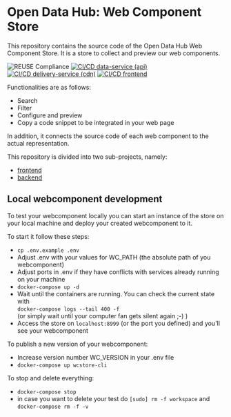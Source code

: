 <!--
SPDX-FileCopyrightText: NOI Techpark <digital@noi.bz.it>

SPDX-License-Identifier: CC0-1.0
-->

# Open Data Hub: Web Component Store

This repository contains the source code of the Open Data Hub Web Component
Store. It is a store to collect and preview our web components. 

![REUSE Compliance](https://github.com/noi-techpark/it.bz.opendatahub.webcomponents/actions/workflows/reuse.yml/badge.svg)
[![CI/CD data-service (api)](https://github.com/noi-techpark/it.bz.opendatahub.webcomponents/actions/workflows/data-service.yml/badge.svg)](https://github.com/noi-techpark/it.bz.opendatahub.webcomponents/actions/workflows/data-service.yml)
[![CI/CD delivery-service (cdn)](https://github.com/noi-techpark/it.bz.opendatahub.webcomponents/actions/workflows/delivery-service.yml/badge.svg)](https://github.com/noi-techpark/it.bz.opendatahub.webcomponents/actions/workflows/delivery-service.yml)
[![CI/CD frontend](https://github.com/noi-techpark/it.bz.opendatahub.webcomponents/actions/workflows/frontend.yml/badge.svg)](https://github.com/noi-techpark/it.bz.opendatahub.webcomponents/actions/workflows/frontend.yml)

Functionalities are as follows: 
  - Search 
  - Filter
  - Configure and preview
  - Copy a code snippet to be integrated in your web page 

In addition, it connects the source code of each web component to the actual
representation. 

This repository is divided into two sub-projects, namely:
  - [frontend](frontend/README.md)
  - [backend](backend/README.md)

## Local webcomponent development
To test your webcomponent locally you can start an instance of the store on your local machine and deploy your created webcomponent to it.  

To start it follow these steps:
- `cp .env.example .env`
- Adjust .env with your values for WC_PATH (the absolute path of you webcomponent)
- Adjust ports in .env if they have conflicts with services already running on your machine
- `docker-compose up -d`
- Wait until the containers are running. You can check the current state with  
  `docker-compose logs --tail 400 -f`  
  (or simply wait until your computer fan gets silent again ;-) )
- Access the store on `localhost:8999` (or the port you defined) and you'll see your webcomponent

To publish a new version of your webcomponent:
- Increase version number WC_VERSION in your .env file
- `docker-compose up wcstore-cli` 

To stop and delete everything:
- `docker-compose stop`
- in case you want to delete your test do `[sudo] rm -f workspace` and `docker-compose rm -f -v`
